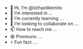 - 👋 Hi, I’m @lizihaolikemito
- 👀 I’m interested in ...
- 🌱 I’m currently learning ...
- 💞️ I’m looking to collaborate on ...
- 📫 How to reach me ...
- 😄 Pronouns: ...
- ⚡ Fun fact: ...

<!---
lizihaolikemito/lizihaolikemito is a ✨ special ✨ repository because its `README.md` (this file) appears on your GitHub profile.
You can click the Preview link to take a look at your changes.
--->
